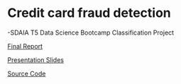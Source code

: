 # Credit card fraud detection

-SDAIA T5 Data Science Bootcamp Classification Project


[Final Report](https://github.com/alaanouud/Classification-Project/blob/main/Alanoud_Classification_report.pdf) 


[Presentation Slides](https://github.com/alaanouud/Classification-Project/blob/main/Alanoud_ClassificationPresntation.pdf)


[Source Code](https://github.com/alaanouud/Classification-Project/blob/main/Alanoud_Classification_code.ipynb) 

